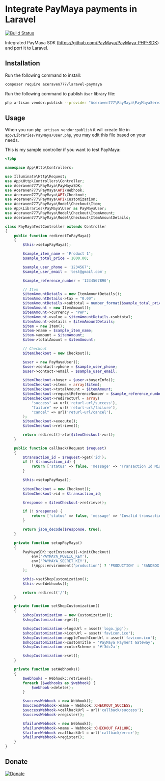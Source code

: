 # Integrate PayMaya payments in Laravel

[![Build Status](https://travis-ci.org/aceraven777/laravel-paymaya.svg?branch=master)](https://travis-ci.org/aceraven777/laravel-paymaya)

Integrated PayMaya SDK (https://github.com/PayMaya/PayMaya-PHP-SDK) and port it to Laravel.

## Installation

Run the following command to install:

```bash
composer require aceraven777/laravel-paymaya
```

Run the following command to publish `User` library file:

```bash
php artisan vendor:publish --provider "Aceraven777\PayMaya\PayMayaServiceProvider"
```

## Usage

When you run `php artisan vendor:publish` it will create file in `app/Libraries/PayMaya/User.php`, you may edit this file based on your needs.

This is my sample controller if you want to test PayMaya:

```php
<?php

namespace App\Http\Controllers;

use Illuminate\Http\Request;
use App\Http\Controllers\Controller;
use Aceraven777\PayMaya\PayMayaSDK;
use Aceraven777\PayMaya\API\Webhook;
use Aceraven777\PayMaya\API\Checkout;
use Aceraven777\PayMaya\API\Customization;
use Aceraven777\PayMaya\Model\Checkout\Item;
use App\Libraries\PayMaya\User as PayMayaUser;
use Aceraven777\PayMaya\Model\Checkout\ItemAmount;
use Aceraven777\PayMaya\Model\Checkout\ItemAmountDetails;

class PayMayaTestController extends Controller
{
    public function redirectToPayMaya()
    {
        $this->setupPayMaya();

        $sample_item_name = 'Product 1';
        $sample_total_price = 1000.00;

        $sample_user_phone = '1234567';
        $sample_user_email = 'test@gmail.com';

        $sample_reference_number = '1234567890';

        // Item
        $itemAmountDetails = new ItemAmountDetails();
        $itemAmountDetails->tax = "0.00";
        $itemAmountDetails->subtotal = number_format($sample_total_price, 2, '.', '');
        $itemAmount = new ItemAmount();
        $itemAmount->currency = "PHP";
        $itemAmount->value = $itemAmountDetails->subtotal;
        $itemAmount->details = $itemAmountDetails;
        $item = new Item();
        $item->name = $sample_item_name;
        $item->amount = $itemAmount;
        $item->totalAmount = $itemAmount;

        // Checkout
        $itemCheckout = new Checkout();

        $user = new PayMayaUser();
        $user->contact->phone = $sample_user_phone;
        $user->contact->email = $sample_user_email;

        $itemCheckout->buyer = $user->buyerInfo();
        $itemCheckout->items = array($item);
        $itemCheckout->totalAmount = $itemAmount;
        $itemCheckout->requestReferenceNumber = $sample_reference_number;
        $itemCheckout->redirectUrl = array(
            "success" => url('returl-url/success'),
            "failure" => url('returl-url/failure'),
            "cancel" => url('returl-url/cancel'),
        );
        $itemCheckout->execute();
        $itemCheckout->retrieve();

        return redirect()->to($itemCheckout->url);
    }

    public function callback(Request $request)
    {
        $transaction_id = $request->get('id');
        if (! $transaction_id) {
            return ['status' => false, 'message' => 'Transaction Id Missing'];
        }

        $this->setupPayMaya();
        
        $itemCheckout = new Checkout();
        $itemCheckout->id = $transaction_id;

        $response = $itemCheckout->retrieve();

        if (! $response) {
            return ['status' => false, 'message' => 'Invalid transaction'];
        }

        return json_decode($response, true);
    }

    private function setupPayMaya()
    {
        PayMayaSDK::getInstance()->initCheckout(
            env('PAYMAYA_PUBLIC_KEY'),
            env('PAYMAYA_SECRET_KEY'),
            (\App::environment('production') ? 'PRODUCTION' : 'SANDBOX')
        );

        $this->setShopCustomization();
        $this->setWebhooks();

        return redirect('/');
    }

    private function setShopCustomization()
    {
        $shopCustomization = new Customization();
        $shopCustomization->get();

        $shopCustomization->logoUrl = asset('logo.jpg');
        $shopCustomization->iconUrl = asset('favicon.ico');
        $shopCustomization->appleTouchIconUrl = asset('favicon.ico');
        $shopCustomization->customTitle = 'PayMaya Payment Gateway';
        $shopCustomization->colorScheme = '#f3dc2a';

        $shopCustomization->set();
    }

    private function setWebhooks()
    {
        $webhooks = Webhook::retrieve();
        foreach ($webhooks as $webhook) {
            $webhook->delete();
        }

        $successWebhook = new Webhook();
        $successWebhook->name = Webhook::CHECKOUT_SUCCESS;
        $successWebhook->callbackUrl = url('callback/success');
        $successWebhook->register();

        $failureWebhook = new Webhook();
        $failureWebhook->name = Webhook::CHECKOUT_FAILURE;
        $failureWebhook->callbackUrl = url('callback/error');
        $failureWebhook->register();
    }
}
```

## Donate

[![Donate](https://img.shields.io/badge/Donate-PayPal-green.svg)](https://www.paypal.com/cgi-bin/webscr?cmd=_s-xclick&hosted_button_id=Q4XLBV46V3958)